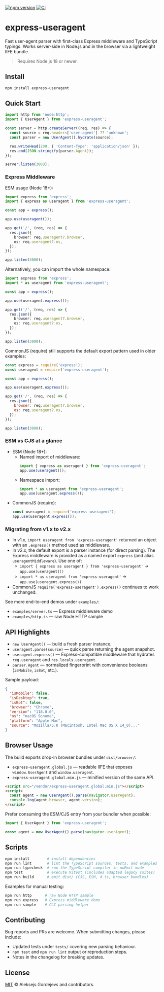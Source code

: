 [![npm version](https://img.shields.io/npm/v/express-useragent.svg)](https://www.npmjs.com/package/express-useragent)
[![CI](https://img.shields.io/github/actions/workflow/status/biggora/express-useragent/ci.yml?branch=master)](https://github.com/biggora/express-useragent/actions)

# express-useragent

Fast user-agent parser with first-class Express middleware and TypeScript typings. Works server-side in Node.js and in the browser via a lightweight IIFE bundle.

> Requires Node.js 18 or newer.

## Install

```bash
npm install express-useragent
```

## Quick Start

```ts
import http from 'node:http';
import { UserAgent } from 'express-useragent';

const server = http.createServer((req, res) => {
  const source = req.headers['user-agent'] ?? 'unknown';
  const parser = new UserAgent().hydrate(source);

  res.writeHead(200, { 'Content-Type': 'application/json' });
  res.end(JSON.stringify(parser.Agent));
});

server.listen(3000);
```

### Express Middleware

ESM usage (Node 18+):

```ts
import express from 'express';
import { express as useragent } from 'express-useragent';

const app = express();

app.use(useragent());

app.get('/', (req, res) => {
  res.json({
    browser: req.useragent?.browser,
    os: req.useragent?.os,
  });
});

app.listen(3000);
```

Alternatively, you can import the whole namespace:

```ts
import express from 'express';
import * as useragent from 'express-useragent';

const app = express();

app.use(useragent.express());

app.get('/', (req, res) => {
  res.json({
    browser: req.useragent?.browser,
    os: req.useragent?.os,
  });
});

app.listen(3000);
```

CommonJS (require) still supports the default export pattern used in older examples:

```js
const express = require('express');
const useragent = require('express-useragent');

const app = express();

app.use(useragent.express());

app.get('/', (req, res) => {
  res.json({
    browser: req.useragent?.browser,
    os: req.useragent?.os,
  });
});

app.listen(3000);
```

### ESM vs CJS at a glance

- ESM (Node 18+):
  - Named import of middleware:
    ```ts
    import { express as useragent } from 'express-useragent';
    app.use(useragent());
    ```
  - Namespace import:
    ```ts
    import * as useragent from 'express-useragent';
    app.use(useragent.express());
    ```
- CommonJS (require):
  ```js
  const useragent = require('express-useragent');
  app.use(useragent.express());
  ```

### Migrating from v1.x to v2.x

- In v1.x, `import useragent from 'express-useragent'` returned an object with an `.express()` method used as middleware.
- In v2.x, the default export is a parser instance (for direct parsing). The Express middleware is provided as a named export `express` (and alias `useragentMiddleware`). Use one of:
  - `import { express as useragent } from 'express-useragent'` → `app.use(useragent())`
  - `import * as useragent from 'express-useragent'` → `app.use(useragent.express())`
- CommonJS `require('express-useragent').express()` continues to work unchanged.

See more end-to-end demos under `examples/`:
- `examples/server.ts` — Express middleware demo
- `examples/http.ts` — raw Node HTTP sample

## API Highlights

- `new UserAgent()` — build a fresh parser instance.
- `useragent.parse(source)` — quick parse returning the agent snapshot.
- `useragent.express()` — Express-compatible middleware that hydrates `req.useragent` and `res.locals.useragent`.
- `parser.Agent` — normalized fingerprint with convenience booleans (`isMobile`, `isBot`, etc.).

Sample payload:

```json
{
  "isMobile": false,
  "isDesktop": true,
  "isBot": false,
  "browser": "Chrome",
  "version": "118.0.0",
  "os": "macOS Sonoma",
  "platform": "Apple Mac",
  "source": "Mozilla/5.0 (Macintosh; Intel Mac OS X 14_0)..."
}
```

## Browser Usage

The build exports drop-in browser bundles under `dist/browser/`:

- `express-useragent.global.js` — readable IIFE that exposes `window.UserAgent` and `window.useragent`.
- `express-useragent.global.min.js` — minified version of the same API.

```html
<script src="/vendor/express-useragent.global.min.js"></script>
<script>
  const agent = new UserAgent().parse(navigator.userAgent);
  console.log(agent.browser, agent.version);
</script>
```

Prefer consuming the ESM/CJS entry from your bundler when possible:

```ts
import { UserAgent } from 'express-useragent';

const agent = new UserAgent().parse(navigator.userAgent);
```

## Scripts

```bash
npm install        # install dependencies
npm run lint       # lint the TypeScript sources, tests, and examples
npm run typecheck  # run the TypeScript compiler in noEmit mode
npm test           # execute Vitest (includes adapted legacy suites)
npm run build      # emit dist/ (CJS, ESM, d.ts, browser bundles)
```

Examples for manual testing:

```bash
npm run http      # raw Node HTTP sample
npm run express   # Express middleware demo
npm run simple    # CLI parsing helper
```

## Contributing

Bug reports and PRs are welcome. When submitting changes, please include:

- Updated tests under `tests/` covering new parsing behaviour.
- `npm test` and `npm run lint` output or reproduction steps.
- Notes in the changelog for breaking updates.

## License

[MIT](LICENSE) © Aleksejs Gordejevs and contributors.
